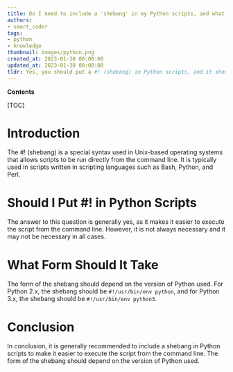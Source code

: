 ```yaml
---
title: Do I need to include a 'shebang' in my Python scripts, and what should it look like?
authors:
- smart_coder
tags:
- python
- knowledge
thumbnail: images/python.png
created_at: 2023-01-30 00:00:00
updated_at: 2023-01-30 00:00:00
tldr: Yes, you should put a #! (shebang) in Python scripts, and it should take the form of #!/usr/bin/env python.
---
```


**Contents**

[TOC]

# Introduction

The #! (shebang) is a special syntax used in Unix-based operating systems that allows scripts to be run directly from the command line. It is typically used in scripts written in scripting languages such as Bash, Python, and Perl.

# Should I Put #! in Python Scripts

The answer to this question is generally yes, as it makes it easier to execute the script from the command line. However, it is not always necessary and it may not be necessary in all cases.

# What Form Should It Take

The form of the shebang should depend on the version of Python used. For Python 2.x, the shebang should be `#!/usr/bin/env python`, and for Python 3.x, the shebang should be `#!/usr/bin/env python3`.

# Conclusion

In conclusion, it is generally recommended to include a shebang in Python scripts to make it easier to execute the script from the command line. The form of the shebang should depend on the version of Python used.
